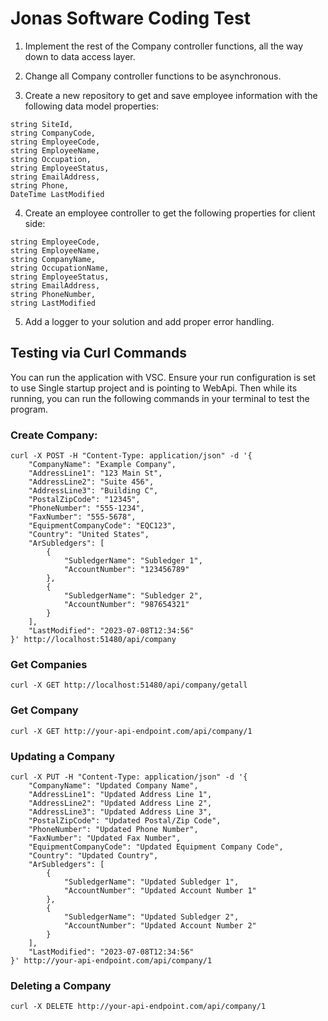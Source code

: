 # Jonas Software Coding Test
1) Implement the rest of the Company controller functions, all the way down to data access layer.

2) Change all Company controller functions to be asynchronous.

3) Create a new repository to get and save employee information with the following data model properties:
```
string SiteId,
string CompanyCode,
string EmployeeCode,
string EmployeeName,
string Occupation,
string EmployeeStatus,
string EmailAddress,
string Phone,
DateTime LastModified
```

4) Create an employee controller to get the following properties for client side:
```
string EmployeeCode,
string EmployeeName,
string CompanyName,
string OccupationName,
string EmployeeStatus,
string EmailAddress,
string PhoneNumber,
string LastModified
```

5) Add a logger to your solution and add proper error handling.

## Testing via Curl Commands
You can run the application with VSC. Ensure your run configuration is set to use Single startup project and is pointing to WebApi. Then while its running, you can run the following commands in your terminal to test the program.

### Create Company:
```
curl -X POST -H "Content-Type: application/json" -d '{
    "CompanyName": "Example Company",
    "AddressLine1": "123 Main St",
    "AddressLine2": "Suite 456",
    "AddressLine3": "Building C",
    "PostalZipCode": "12345",
    "PhoneNumber": "555-1234",
    "FaxNumber": "555-5678",
    "EquipmentCompanyCode": "EQC123",
    "Country": "United States",
    "ArSubledgers": [
        {
            "SubledgerName": "Subledger 1",
            "AccountNumber": "123456789"
        },
        {
            "SubledgerName": "Subledger 2",
            "AccountNumber": "987654321"
        }
    ],
    "LastModified": "2023-07-08T12:34:56"
}' http://localhost:51480/api/company
```

### Get Companies
```
curl -X GET http://localhost:51480/api/company/getall
```

### Get Company
```
curl -X GET http://your-api-endpoint.com/api/company/1
```

### Updating a Company
```
curl -X PUT -H "Content-Type: application/json" -d '{
    "CompanyName": "Updated Company Name",
    "AddressLine1": "Updated Address Line 1",
    "AddressLine2": "Updated Address Line 2",
    "AddressLine3": "Updated Address Line 3",
    "PostalZipCode": "Updated Postal/Zip Code",
    "PhoneNumber": "Updated Phone Number",
    "FaxNumber": "Updated Fax Number",
    "EquipmentCompanyCode": "Updated Equipment Company Code",
    "Country": "Updated Country",
    "ArSubledgers": [
        {
            "SubledgerName": "Updated Subledger 1",
            "AccountNumber": "Updated Account Number 1"
        },
        {
            "SubledgerName": "Updated Subledger 2",
            "AccountNumber": "Updated Account Number 2"
        }
    ],
    "LastModified": "2023-07-08T12:34:56"
}' http://your-api-endpoint.com/api/company/1
```

### Deleting a Company
```
curl -X DELETE http://your-api-endpoint.com/api/company/1
```